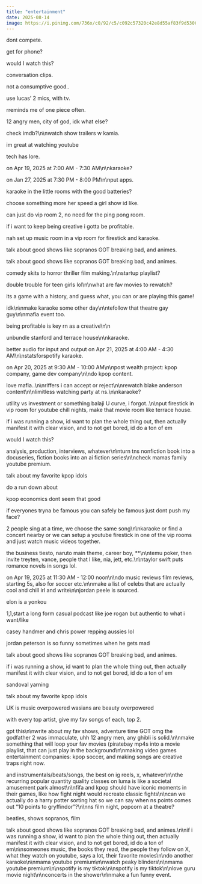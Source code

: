 ```yaml
---
title: "entertainment"
date: 2025-08-14
image: https://i.pinimg.com/736x/c0/92/c5/c092c57320c42e8d55af83f9d5306314.jpg
---
```


dont compete.

get for phone?

would I watch this?

conversation clips.

not a consumptive good..

use lucas’ 2 mics, with tv.

rreminds me of one piece often.

12 angry men, city of god, idk what else?

check imdb?\n\nwatch show trailers w kamia.

im great at watching youtube

tech has lore.

on Apr 19, 2025 at 7:00 AM - 7:30 AM\n\nkaraoke?

on Jan 27, 2025 at 7:30 PM - 8:00 PM\n\nput apps.

karaoke in the little rooms with the good batteries?

choose something more her speed a girl show id like.

can just do vip room 2, no need for the ping pong room.

if i want to keep being creative i gotta be profitable.

nah set up music room in a vip room for firestick and karaoke.

talk about good shows like sopranos GOT breaking bad, and animes.

talk about good shows like sopranos GOT breaking bad, and animes.

comedy skits to horror thriller film making.\n\nstartup playlist?

double trouble for teen girls lol\n\nwhat are fav movies to rewatch?

its a game with a history, and guess what, you can or are playing this game!

idk\n\nmake karaoke some other day\n\ntefollow that theatre gay guy\n\nmafia event too.

being profitable is key rn as a creative\n\n

unbundle stanford and terrace house\n\nkaraoke.

better audio for input and output on Apr 21, 2025 at 4:00 AM - 4:30 AM\n\nstatsforspotify karaoke.

on Apr 20, 2025 at 9:30 AM - 10:00 AM\n\npost wealth project: kpop company, game dev company\n\ndo kpop content.

love mafia..\n\nriffers i can accept or reject\n\nrewatch blake anderson content\n\nlimitless watching party at ns.\n\nkaraoke?

utility vs investment or something balaji U curve, i forgot..\n\nput firestick in vip room for youtube chill nights, make that movie room like terrace house.

if i was running a show, id want to plan the whole thing out, then actually manifest it with clear vision, and to not get bored, id do a ton of em

would I watch this?

analysis, production, interviews, whatever\n\nturn tns nonfiction book into a docuseries, fiction books into an ai fiction series\n\ncheck mamas family youtube premium.

talk about my favorite kpop idols

do a run down about

kpop economics dont seem that good

if everyones tryna be famous you can safely be famous just dont push my face?

2 people sing at a time, we choose the same song\n\nkaraoke or find a concert nearby or we can setup a youtube firestick in one of the vip rooms and just watch music videos together.

the business tiesto, naruto main theme, career boy, **\n\ntemu poker, then invite treyten, vance, people that I like, nia, jett, etc.\n\ntaylor swift puts romance novels in songs lol.

on Apr 19, 2025 at 11:30 AM - 12:00 noon\n\ndo music reviews film reviews, starting 5s, also for soccer etc.\n\nmake a list of celebs that are actually cool and chill irl and write\n\njordan peele is sourced.

elon is a yonkou

1,1,start a long form casual podcast like joe rogan but authentic to what i want/like

casey handmer and chris power repping aussies lol

jordan peterson is so funny sometimes when he gets mad

talk about good shows like sopranos GOT breaking bad, and animes.

if i was running a show, id want to plan the whole thing out, then actually manifest it with clear vision, and to not get bored, id do a ton of em

sandoval yarning

talk about my favorite kpop idols

UK is music overpowered
wasians are beauty overpowered

with every top artist, give my fav songs of each, top 2.

gpt this\n\nwrite about my fav shows, adventure time GOT omg the godfather 2 was immaculate, uhh 12 angry men, any ghibli is solid.\n\nmake something that will loop your fav movies (piratebay mp4s into a movie playlist, that can just play in the background\n\nmaking video games entertainment companies: kpop soccer, and making songs are creative traps right now.

and instrumentals/beats/songs, the best on ig reels, x, whatever\n\nthe recurring popular quantity quality classes on luma is like a societal amusement park almost\n\nfifa and kpop should have iconic moments in their games, like how fight night would recreate classic fights\n\ncan we actually do a harry potter sorting hat so we can say when ns points comes out “10 points to gryffindor”?\n\nns film night, popcorn at a theatre?

beatles, shows sopranos, film

talk about good shows like sopranos GOT breaking bad, and animes.\n\nif i was running a show, id want to plan the whole thing out, then actually manifest it with clear vision, and to not get bored, id do a ton of em\n\nsomeones music, the books they read, the people they follow on X, what they watch on youtube, says a lot, their favorite movies\n\ndo another karaoke\n\nmama youtube premium\n\nwatch peaky blinders\n\nmama youtube premium\n\nspotify is my tiktok\n\nspotify is my tiktok\n\nlove guru movie night\n\nconcerts in the shower\n\nmake a fun funny event.
